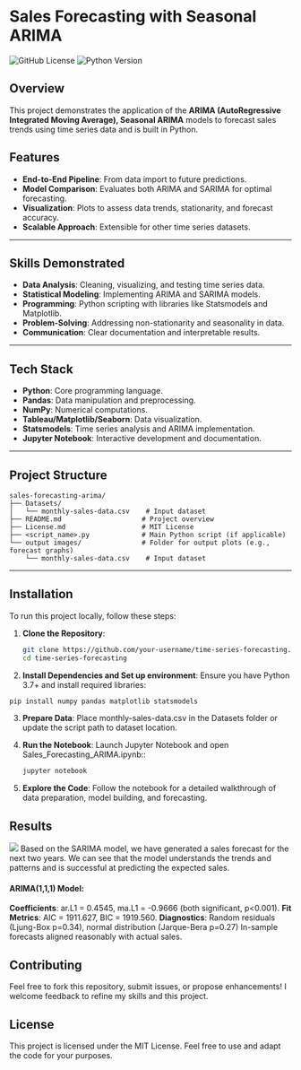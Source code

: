 # Sales Forecasting with Seasonal ARIMA

![GitHub License](https://img.shields.io/badge/license-MIT-blue.svg)
![Python Version](https://img.shields.io/badge/python-3.7%2B-blue.svg)

## Overview
This project demonstrates the application of the **ARIMA (AutoRegressive Integrated Moving Average), Seasonal ARIMA** models to forecast sales trends using time series data and is built in Python.

## Features
- **End-to-End Pipeline**: From data import to future predictions.
- **Model Comparison**: Evaluates both ARIMA and SARIMA for optimal forecasting.
- **Visualization**: Plots to assess data trends, stationarity, and forecast accuracy.
- **Scalable Approach**: Extensible for other time series datasets.

---

## Skills Demonstrated
- **Data Analysis**: Cleaning, visualizing, and testing time series data.
- **Statistical Modeling**: Implementing ARIMA and SARIMA models.
- **Programming**: Python scripting with libraries like Statsmodels and Matplotlib.
- **Problem-Solving**: Addressing non-stationarity and seasonality in data.
- **Communication**: Clear documentation and interpretable results.

---

## Tech Stack
- **Python**: Core programming language.
- **Pandas**: Data manipulation and preprocessing.
- **NumPy**: Numerical computations.
- **Tableau/Matplotlib/Seaborn**: Data visualization.
- **Statsmodels**: Time series analysis and ARIMA implementation.
- **Jupyter Notebook**: Interactive development and documentation.
 

---

## Project Structure
```
sales-forecasting-arima/
├── Datasets/
│   └── monthly-sales-data.csv    # Input dataset
├── README.md                    # Project overview
├── License.md                   # MIT License
├── <script_name>.py             # Main Python script (if applicable)
└── output images/               # Folder for output plots (e.g., forecast graphs)
    └── monthly-sales-data.csv    # Input dataset
```

---

## Installation

To run this project locally, follow these steps:

1. **Clone the Repository**:
   ```bash
   git clone https://github.com/your-username/time-series-forecasting.git
   cd time-series-forecasting
   ```
   
2. **Install Dependencies and Set up environment**: Ensure you have Python 3.7+ and install required libraries:
```bash
pip install numpy pandas matplotlib statsmodels
```

3. **Prepare Data**: Place monthly-sales-data.csv in the Datasets folder or update the script path to dataset location.
  
4. **Run the Notebook**: Launch Jupyter Notebook and open Sales_Forecasting_ARIMA.ipynb::
   ```bash
   jupyter notebook
   ```
   
5. **Explore the Code**: Follow the notebook for a detailed walkthrough of data preparation, model building, and forecasting.

## Results
![](https://github.com/SuhasR3/Sales-Forecast-using-ARIMA-Model/blob/main/outputs/arima_output.png)
Based on the SARIMA model, we have generated a sales forecast for the next two years. We can see that the model understands the trends and patterns and is successful at predicting the expected sales.

#### ARIMA(1,1,1) Model:
**Coefficients**: ar.L1 = 0.4545, ma.L1 = -0.9666 (both significant, p<0.001).
**Fit Metrics**: AIC = 1911.627, BIC = 1919.560.
**Diagnostics**: Random residuals (Ljung-Box p=0.34), normal distribution (Jarque-Bera p=0.27)
In-sample forecasts aligned reasonably with actual sales.


## Contributing
Feel free to fork this repository, submit issues, or propose enhancements! I welcome feedback to refine my skills and this project.

## License
This project is licensed under the MIT License. Feel free to use and adapt the code for your purposes.
